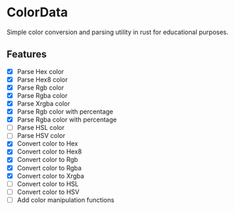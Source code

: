# ColorData

Simple color conversion and parsing utility in rust for educational purposes.

## Features

- [x] Parse Hex color
- [x] Parse Hex8 color
- [x] Parse Rgb color
- [x] Parse Rgba color
- [x] Parse Xrgba color
- [x] Parse Rgb color with percentage
- [x] Parse Rgba color with percentage
- [ ] Parse HSL color
- [ ] Parse HSV color
- [x] Convert color to Hex
- [x] Convert color to Hex8
- [x] Convert color to Rgb
- [x] Convert color to Rgba
- [x] Convert color to Xrgba
- [ ] Convert color to HSL
- [ ] Convert color to HSV
- [ ] Add color manipulation functions
